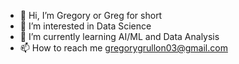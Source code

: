 - 👋 Hi, I’m Gregory or Greg for short
- 👀 I’m interested in Data Science 
- 🌱 I’m currently learning AI/ML and Data Analysis
- 📫 How to reach me gregorygrullon03@gmail.com

<!---
Gregory204/Gregory204 is a ✨ special ✨ repository because its `README.md` (this file) appears on your GitHub profile.
You can click the Preview link to take a look at your changes.
--->
